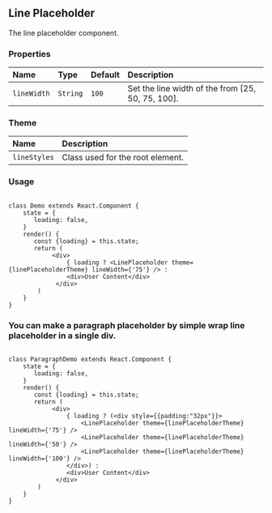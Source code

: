 ## Line Placeholder

The line placeholder component.

### Properties

| Name        | Type     | Default | Description                                       |
| :---------- | :------- | :------ | :------------------------------------------------ |
| `lineWidth` | `String` | `100`   | Set the line width of the from [25, 50, 75, 100]. |

### Theme

| Name         | Description                      |
| :----------- | :------------------------------- |
| `lineStyles` | Class used for the root element. |

### Usage

```

class Demo extends React.Component {
    state = {
       loading: false,
    }
    render() {
       const {loading} = this.state;
       return (
            <div>
                { loading ? <LinePlaceholder theme={linePlaceholderTheme} lineWidth={'75'} /> : 
                <div>User Content</div>
             </div>
        )
    }
}
```

### You can make a paragraph placeholder by simple wrap line placeholder in a single div.

```

class ParagraphDemo extends React.Component {
    state = {
       loading: false,
    }
    render() {
       const {loading} = this.state;
       return (
            <div>
                { loading ? (<div style={{padding:"32px"}}>
                    <LinePlaceholder theme={linePlaceholderTheme} lineWidth={'75'} />
                    <LinePlaceholder theme={linePlaceholderTheme} lineWidth={'50'} />
                    <LinePlaceholder theme={linePlaceholderTheme} lineWidth={'100'} />
                </div>) : 
                <div>User Content</div>
             </div>
        )
    }
}
```
